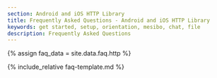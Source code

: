 ```yaml
---
section: Android and iOS HTTP Library
title: Frequently Asked Questions - Android and iOS HTTP Library
keywords: get started, setup, orientation, mesibo, chat, file
description: Frequently Asked Questions
---
```

{% assign faq_data = site.data.faq.http %}

{% include_relative faq-template.md  %}
